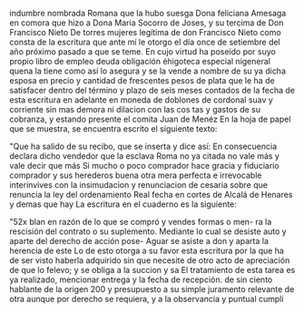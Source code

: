 indumbre nombrada Romana que la hubo suesga Dona feliciana Amesaga en comora que hizo a Dona Maria Socorro de Joses, y su tercima de Don Francisco Nieto
De torres mujeres legítima de don Francisco Nieto como consta de la escritura que ante mí le otorgo el día once de setiembre del año próximo pasado a que se teme. En cujo virtud ha poseído por suyo propio libro de empleo
deuda obligación éhigoteca especial nigeneral quena la
tiene como así lo asegura y se la vende a nombre de su
ya dicha esposa en precio y cantidad de frescentes
pesos de plata que le ha de satisfacer dentro del término
y
plazo de seis meses contados de la fecha de esta escritura
en adelante en moneda de doblones de cordonal
suav y corriente sin mas demora ni dilacion con las cos
tas y gastos de su cobranza, y estando presente el comita
Juan de Menéz
En la hoja de papel que se muestra, se encuentra escrito el siguiente texto:

"Que ha salido de su recibo, que se inserta y dice así: En consecuencia declara dicho vendedor que la esclava Roma no ya citada no vale más y vale decir que más
Si mucho o poco comprador hace gracia y fiduciario comprador y sus herederos buena otra mera perfecta e irrevocable interinvives con la insimudacion y renunciacion de cesaria sobre que renuncia la ley del ordenamiento Real fecha en cortes de Alcalá de Henares y demas que hay
La escritura en el cuaderno es la siguiente:

"52x blan en razón de lo que se compró y vendes formas o men- ra la rescisión del contrato o su suplemento. Mediante lo cual se desiste auto y aparte del derecho de acción pose-
Aguar se asiste a don y aparta la herencia de este
Lo de esto otorga a su favor esta escritura por la que ha de ser visto haberla adquirido sin que necesite de otro acto de apreciación de que lo felevo; y se obliga a la succion y sa
El tratamiento de esta tarea es ya realizado, mencionar entrega y la fecha de recepción.
de sin ciento hablante de la origen 200 y presupuesto a su simple juramento relevante de otra aunque por derecho se requiera, y a la observancia y puntual cumpli